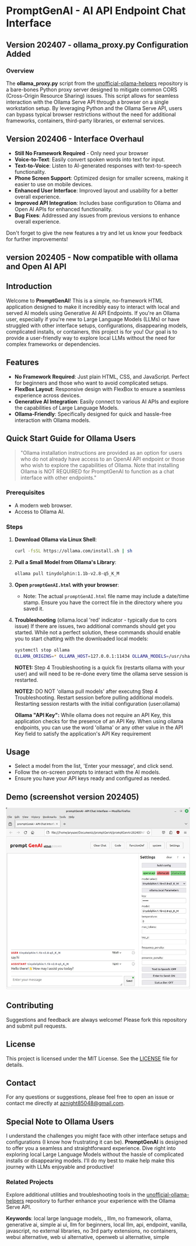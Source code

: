 # PromptGenAI - AI API Endpoint Chat Interface

## Version 202407 - ollama_proxy.py Configuration Added

### Overview
The **ollama_proxy.py** script from the [unofficial-ollama-helpers](https://github.com/aznight85048/unofficial-ollama-helpers) repository is a bare-bones Python proxy server designed to mitigate common CORS (Cross-Origin Resource Sharing) issues. This script allows for seamless interaction with the Ollama Serve API through a browser on a single workstation setup. By leveraging Python and the Ollama Serve API, users can bypass typical browser restrictions without the need for additional frameworks, containers, third-party libraries, or external services.


## Version 202406 - Interface Overhaul
- **Still No Framework Required** - Only need your browser
- **Voice-to-Text**: Easily convert spoken words into text for input.
- **Text-to-Voice**: Listen to AI-generated responses with text-to-speech functionality.
- **Phone Screen Support**: Optimized design for smaller screens, making it easier to use on mobile devices.
- **Enhanced User Interface**: Improved layout and usability for a better overall experience.
- **Improved API Integration**: Includes base configuration to Ollama and Open AI APIs for enhanced functionality.
- **Bug Fixes**: Addressed any issues from previous versions to enhance overall experience.

Don't forget to give the new features a try and let us know your feedback for further improvements!


## version 202405 - Now compatible with ollama and Open AI API


## Introduction
Welcome to **PromptGenAI**! This is a simple, no-framework HTML application designed to make it incredibly easy to interact with local and served AI models using Generative AI API Endpoints. If you're an Ollama user, especially if you're new to Large Language Models (LLMs) or have struggled with other interface setups, configurations, disappearing models, complicated installs, or containers, this project is for you! Our goal is to provide a user-friendly way to explore local LLMs without the need for complex frameworks or dependencies.

## Features
- **No Framework Required**: Just plain HTML, CSS, and JavaScript. Perfect for beginners and those who want to avoid complicated setups.
- **FlexBox Layout**: Responsive design with FlexBox to ensure a seamless experience across devices.
- **Generative AI Integration**: Easily connect to various AI APIs and explore the capabilities of Large Language Models.
- **Ollama-Friendly**: Specifically designed for quick and hassle-free interaction with Ollama models.

## Quick Start Guide for Ollama Users
> "Ollama installation instructions are provided as an option for users who do not already have access to an OpenAI API endpoint or those who wish to explore the capabilities of Ollama. Note that installing Ollama is NOT REQUIRED for PromptGenAI to function as a chat interface with other endpoints."

### Prerequisites
- A modern web browser.
- Access to Ollama AI.

### Steps

1. **Download Ollama via Linux Shell**:
    ```sh
    curl -fsSL https://ollama.com/install.sh | sh
    ```

2. **Pull a Small Model from Ollama's Library**:
    ```sh
    ollama pull tinydolphin:1.1b-v2.8-q5_K_M
    ```

3. **Open `promptGenAI.html` with your browser**:
   - Note: The actual `promptGenAI.html` file name may include a date/time stamp. Ensure you have the correct file in the directory where you saved it.

4. **Troubleshooting** (ollama.local 'red' indicator - typically due to cors issue)
   If there are issues, two additional commands should get you started. While not a perfect solution, these commands should enable you to start chatting with the downloaded local models:
    ```sh
    systemctl stop ollama
    OLLAMA_ORIGINS=* OLLAMA_HOST=127.0.0.1:11434 OLLAMA_MODELS=/usr/share/ollama/.ollama/models ollama serve
    ```
   **NOTE1:** Step 4 Troubleshooting is a quick fix (restarts ollama with your user) and
              will need to be re-done every time the ollama serve session is restarted.
   
   **NOTE2:** DO NOT 'ollama pull models' after executng Step 4 Troubleshooting.
              Restart session before pulling additional models.
              Restarting session restarts with the initial configuration (user:ollama)
   
    **Ollama "API Key":** While ollama does not require an API Key, this application checks for the presence of an API Key. When using ollama endpoints, you can use the word 'ollama' or any other value in the API Key field to satisfy the application's API Key requirement
   
   
## Usage
- Select a model from the list, 'Enter your message', and click send.
- Follow the on-screen prompts to interact with the AI models.
- Ensure you have your API keys ready and configured as needed.

## Demo (screenshot version 202405)
![promptGenAI w/ ollama](promptGenAI-ollama.jpg)


## Contributing
Suggestions and feedback are always welcome! Please fork this repository and submit pull requests.

## License
This project is licensed under the MIT License. See the [LICENSE](LICENSE) file for details.

## Contact
For any questions or suggestions, please feel free to open an issue or contact me directly at [aznight85048@gmail.com](mailto:aznight85048@gmail.com).


## Special Note to Ollama Users
I understand the challenges you might face with other interface setups and configurations (I know how frustrating it can be). **PromptGenAI** is designed to offer you a seamless and straightforward experience. Dive right into exploring local Large Language Models without the hassle of complicated installs or disappearing models. I'll do my best to make help make this journey with LLMs enjoyable and productive!


### Related Projects
Explore additional utilities and troubleshooting tools in the [unofficial-ollama-helpers](https://github.com/aznight85048/unofficial-ollama-helpers) repository to further enhance your experience with the Ollama Serve API.


**Keywords**: local large language models, , lllm, no framework, ollama, generative ai, simple ai ui, llm for beginners, local llm, api, endpoint, vanilla, javascript, no external libraries, no 3rd party extensions, no containers, webui alternative, web ui alternative, openweb ui alternative, simple
